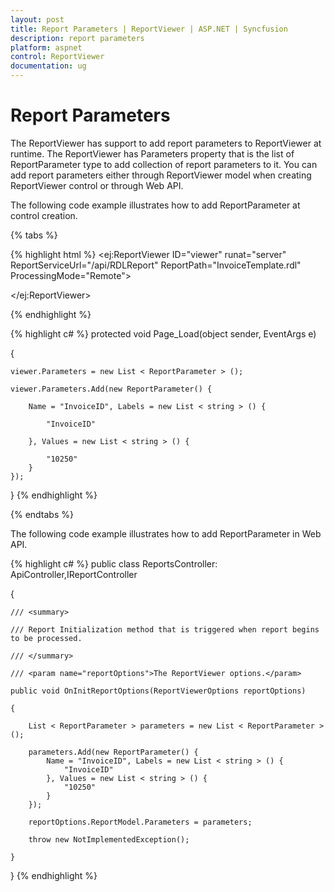 ```yaml
---
layout: post
title: Report Parameters | ReportViewer | ASP.NET | Syncfusion
description: report parameters
platform: aspnet
control: ReportViewer
documentation: ug
---
```


# Report Parameters

The ReportViewer has support to add report parameters to ReportViewer at runtime. The ReportViewer has Parameters property that is the list of ReportParameter type to add collection of report parameters to it. You can add report parameters either through ReportViewer model when creating ReportViewer control or through Web API.

The following code example illustrates how to add ReportParameter at control creation.

{% tabs %}

{% highlight html %}
<ej:ReportViewer ID="viewer" runat="server" ReportServiceUrl="/api/RDLReport" ReportPath="InvoiceTemplate.rdl" ProcessingMode="Remote">

</ej:ReportViewer>

{% endhighlight %}

{% highlight c# %}
protected void Page_Load(object sender, EventArgs e)

{

	viewer.Parameters = new List < ReportParameter > ();

	viewer.Parameters.Add(new ReportParameter() {
	
		Name = "InvoiceID", Labels = new List < string > () {
		
			"InvoiceID"
			
		}, Values = new List < string > () {
		
			"10250"
		}
	});

}
{% endhighlight %}

{% endtabs %}

The following code example illustrates how to add ReportParameter in Web API.

{% highlight c# %}
public class ReportsController: ApiController,IReportController

{

	/// <summary>

	/// Report Initialization method that is triggered when report begins to be processed.

	/// </summary>

	/// <param name="reportOptions">The ReportViewer options.</param>

	public void OnInitReportOptions(ReportViewerOptions reportOptions)

	{

		List < ReportParameter > parameters = new List < ReportParameter > ();

		parameters.Add(new ReportParameter() {
			Name = "InvoiceID", Labels = new List < string > () {
				"InvoiceID"
			}, Values = new List < string > () {
				"10250"
			}
		});

		reportOptions.ReportModel.Parameters = parameters;

		throw new NotImplementedException();

	}

}
{% endhighlight %}